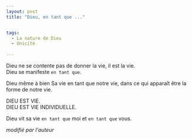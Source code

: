 ```yaml
---
layout: post
title: "Dieu, en tant que ..."


tags: 
  - La nature de Dieu
  - Unicité
  
---
```


Dieu ne se contente pas de donner la vie, il est la vie.  
Dieu se manifeste `en tant que`.  

Dieu même à bien Sa vie en tant que notre vie, dans ce qui apparaît être la forme de notre vie.

DIEU EST VIE.  
DIEU EST VIE INDIVIDUELLE.

Dieu vit sa vie `en tant que` moi et `en tant que` vous.

<cite>modifié par l'auteur</cite>

